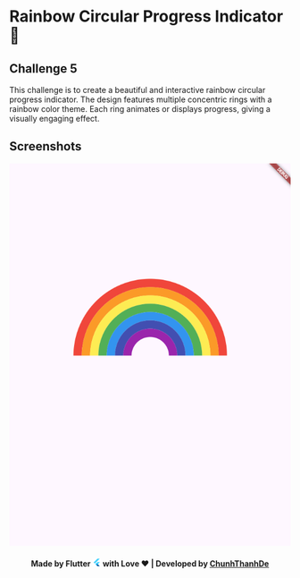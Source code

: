 # Rainbow Circular Progress Indicator 🌈

## Challenge 5

This challenge is to create a beautiful and interactive rainbow circular progress indicator. The design features multiple concentric rings with a rainbow color theme. Each ring animates or displays progress, giving a visually engaging effect.

## Screenshots

![Screen](media/image.png)


<div align="center">

#### Made by Flutter <img src="https://raw.githubusercontent.com/Flutter-Journey/.github/refs/heads/main/media/flutter_icon.png" height="15"> with Love ❤️ | Developed by [ChunhThanhDe](https://github.com/chunhthanhde)

</div>